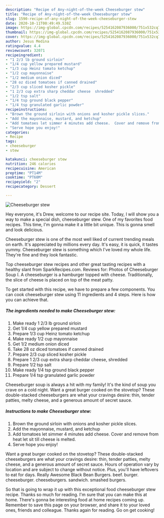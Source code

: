 ```yaml
---
description: "Recipe of Any-night-of-the-week Cheeseburger stew"
title: "Recipe of Any-night-of-the-week Cheeseburger stew"
slug: 1590-recipe-of-any-night-of-the-week-cheeseburger-stew
date: 2020-10-11T00:49:49.538Z
image: https://img-global.cpcdn.com/recipes/5254162087936000/751x532cq70/cheeseburger-stew-recipe-main-photo.jpg
thumbnail: https://img-global.cpcdn.com/recipes/5254162087936000/751x532cq70/cheeseburger-stew-recipe-main-photo.jpg
cover: https://img-global.cpcdn.com/recipes/5254162087936000/751x532cq70/cheeseburger-stew-recipe-main-photo.jpg
author: Jesus Medina
ratingvalue: 4.4
reviewcount: 32071
recipeingredient:
- "1 2/3 lb ground sirloin"
- "1/4 cup yellow prepared mustard"
- "1/3 cup Heinz tomato ketchup"
- "1/2 cup mayonnaise"
- "1/2 medium onion diced"
- "28 oz diced tomatoes if canned drained"
- "2/3 cup sliced kosher pickle"
- "1 2/3 cup extra sharp cheddar cheese  shredded"
- "1/2 tsp salt"
- "1/4 tsp ground black pepper"
- "1/4 tsp granulated garlic powder"
recipeinstructions:
- "Brown the ground sirloin with onions and kosher pickle slices."
- "Add the mayonnaise, mustard, and ketchup"
- "Add tomatoes let simmer 4 minutes add cheese.  Cover and remove from heat let sit till cheese is melted."
- "Serve hope you enjoy!"
categories:
- Recipe
tags:
- cheeseburger
- stew

katakunci: cheeseburger stew 
nutrition: 246 calories
recipecuisine: American
preptime: "PT14M"
cooktime: "PT60M"
recipeyield: "2"
recipecategory: Dessert

---
```



![Cheeseburger stew](https://img-global.cpcdn.com/recipes/5254162087936000/751x532cq70/cheeseburger-stew-recipe-main-photo.jpg)

Hey everyone, it's Drew, welcome to our recipe site. Today, I will show you a way to make a special dish, cheeseburger stew. One of my favorites food recipes. This time, I'm gonna make it a little bit unique. This is gonna smell and look delicious.

Cheeseburger stew is one of the most well liked of current trending meals on earth. It's appreciated by millions every day. It's easy, it is quick, it tastes yummy. Cheeseburger stew is something which I've loved my whole life. They're fine and they look fantastic.

Top cheeseburger stew recipes and other great tasting recipes with a healthy slant from SparkRecipes.com. Reviews for: Photos of Cheeseburger Soup I. A cheeseburger is a hamburger topped with cheese. Traditionally, the slice of cheese is placed on top of the meat patty.


To get started with this recipe, we have to prepare a few components. You can cook cheeseburger stew using 11 ingredients and 4 steps. Here is how you can achieve that.

<!--inarticleads1-->

##### The ingredients needed to make Cheeseburger stew:

1. Make ready 1 2/3 lb ground sirloin
1. Get 1/4 cup yellow prepared mustard
1. Prepare 1/3 cup Heinz tomato ketchup
1. Make ready 1/2 cup mayonnaise
1. Get 1/2 medium onion diced
1. Take 28 oz diced tomatoes if canned drained
1. Prepare 2/3 cup sliced kosher pickle
1. Prepare 1 2/3 cup extra sharp cheddar cheese,  shredded
1. Prepare 1/2 tsp salt
1. Make ready 1/4 tsp ground black pepper
1. Prepare 1/4 tsp granulated garlic powder


Cheeseburger soup is always a hit with my family! It&#39;s the kind of soup you crave on a cold night. Want a great burger cooked on the stovetop? These double-stacked cheeseburgers are what your cravings desire: thin, tender patties, melty cheese, and a generous amount of secret sauce. 

<!--inarticleads2-->

##### Instructions to make Cheeseburger stew:

1. Brown the ground sirloin with onions and kosher pickle slices.
1. Add the mayonnaise, mustard, and ketchup
1. Add tomatoes let simmer 4 minutes add cheese.  Cover and remove from heat let sit till cheese is melted.
1. Serve hope you enjoy!


Want a great burger cooked on the stovetop? These double-stacked cheeseburgers are what your cravings desire: thin, tender patties, melty cheese, and a generous amount of secret sauce. Hours of operation vary by location and are subject to change without notice. Plus, you&#39;ll have leftovers to eat for days. Really Awesome Black Bean Burgers. beef. burger. cheeseburger. cheeseburgers. sandwich. smashed burgers. 

So that is going to wrap it up with this exceptional food cheeseburger stew recipe. Thanks so much for reading. I'm sure that you can make this at home. There's gonna be interesting food at home recipes coming up. Remember to save this page on your browser, and share it to your loved ones, friends and colleague. Thanks again for reading. Go on get cooking!
